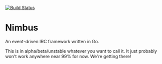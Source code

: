 [![Build Status](https://travis-ci.org/RyanPrintup/Nimbus.svg)](https://travis-ci.org/RyanPrintup/Nimbus)

# Nimbus
An event-driven IRC framework written in Go.

This is in alpha/beta/unstable whatever you want to call it. It just probably won't work anywhere
near 99% for now. We're getting there!